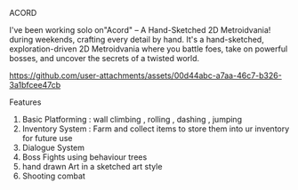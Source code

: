 ACORD 

I've been working solo on"Acord" – A Hand-Sketched 2D Metroidvania! during weekends, crafting every detail by hand. It's a hand-sketched, exploration-driven 2D Metroidvania where you battle foes, take on powerful bosses, and uncover the secrets of a twisted world.



https://github.com/user-attachments/assets/00d44abc-a7aa-46c7-b326-3a1bfcee47cb

Features 

1. Basic Platforming : wall climbing , rolling , dashing , jumping
2. Inventory System : Farm and collect items to store them into ur inventory for future use
3. Dialogue System
4. Boss Fights  using behaviour trees
5. hand drawn Art in a sketched art style
6. Shooting combat 
